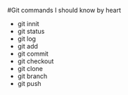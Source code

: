 #Git commands I should know by heart

- git innit
- git status
- git log
- git add
- git commit
- git checkout
- git clone
- git branch
- git push
